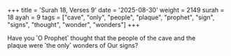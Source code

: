 +++
title = 'Surah 18, Verses 9'
date = '2025-08-30'
weight = 2149
surah = 18
ayah = 9
tags = ["cave", "only", "people", "plaque", "prophet", "sign", "signs", "thought", "wonder", "wonders"]
+++

Have you ˹O Prophet˺ thought that the people of the cave and the plaque were ˹the only˺ wonders of Our signs?